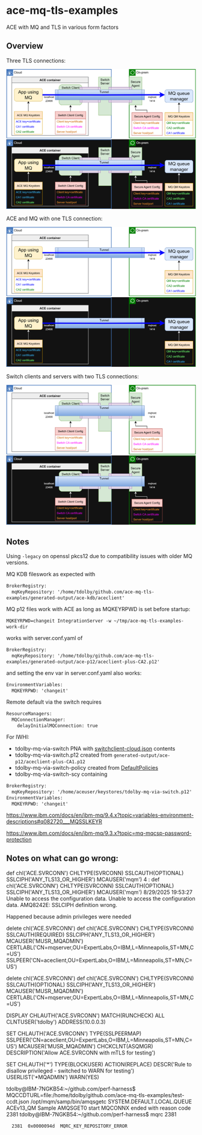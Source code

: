 # ace-mq-tls-examples
ACE with MQ and TLS in various form factors

## Overview

Three TLS connections:

![ace-mq-switch-tunnel-light](/pictures/ace-mq-switch-tunnel-light.png#gh-light-mode-only)![ace-mq-switch-tunnel-dark](/pictures/ace-mq-switch-tunnel-dark.png#gh-dark-mode-only)

ACE and MQ with one TLS connection:

![ace-mq-light](/pictures/ace-mq-light.png#gh-light-mode-only)![ace-mq-dark](/pictures/ace-mq-dark.png#gh-dark-mode-only)

Switch clients and servers with two TLS connections:

![switch-tunnel-light](/pictures/switch-tunnel-light.png#gh-light-mode-only)![switch-tunnel-dark](/pictures/switch-tunnel-dark.png#gh-dark-mode-only)


## Notes
Using `-legacy` on openssl pkcs12 due to compatibility issues with older MQ versions.

MQ KDB fileswork as expected with 
```
BrokerRegistry:
  mqKeyRepository: '/home/tdolby/github.com/ace-mq-tls-examples/generated-output/ace-kdb/aceclient'
```

MQ p12 files work with ACE as long as MQKEYRPWD is set before startup:
```
MQKEYRPWD=changeit IntegrationServer -w ~/tmp/ace-mq-tls-examples-work-dir
```
works with server.conf.yaml of 
```
BrokerRegistry:
  mqKeyRepository: '/home/tdolby/github.com/ace-mq-tls-examples/generated-output/ace-p12/aceclient-plus-CA2.p12'
```
and setting the env var in server.conf.yaml also works:
```
EnvironmentVariables:
  MQKEYRPWD: 'changeit'
```

Remote default via the switch requires
```
ResourceManagers:
  MQConnectionManager:
    delayInitialMQConnection: true
```

For IWHI:
 - tdolby-mq-via-switch PNA with [switchclient-cloud.json](/switchclient-cloud.json) contents
 - tdolby-mq-via-switch.p12 created from `generated-output/ace-p12/aceclient-plus-CA1.p12`
 - tdolby-mq-via-switch-policy created from [DefaultPolicies](/DefaultPolicies)
 - tdolby-mq-via-switch-scy containing
```
BrokerRegistry:
  mqKeyRepository: '/home/aceuser/keystores/tdolby-mq-via-switch.p12'
EnvironmentVariables:
  MQKEYRPWD: 'changeit'
```

https://www.ibm.com/docs/en/ibm-mq/9.4.x?topic=variables-environment-descriptions#q082720___MQSSLKEYR

https://www.ibm.com/docs/en/ibm-mq/9.3.x?topic=mq-mqcsp-password-protection


## Notes on what can go wrong:


def chl('ACE.SVRCONN') CHLTYPE(SVRCONN) SSLCAUTH(OPTIONAL) SSLCIPH('ANY_TLS13_OR_HIGHER') MCAUSER('mqm')
     4 : def chl('ACE.SVRCONN') CHLTYPE(SVRCONN) SSLCAUTH(OPTIONAL) SSLCIPH('ANY_TLS13_OR_HIGHER') MCAUSER('mqm')
8/29/2025 19:53:27 Unable to access the configuration data.
Unable to access the configuration data.
AMQ8242E: SSLCIPH definition wrong.

Happened because admin privileges were needed




delete chl('ACE.SVRCONN')
def chl('ACE.SVRCONN') CHLTYPE(SVRCONN) SSLCAUTH(REQUIRED) SSLCIPH('ANY_TLS13_OR_HIGHER') MCAUSER('MUSR_MQADMIN') CERTLABL('CN=mqserver,OU=ExpertLabs,O=IBM,L=Minneapolis,ST=MN,C=US') SSLPEER('CN=aceclient,OU=ExpertLabs,O=IBM,L=Minneapolis,ST=MN,C=US')

delete chl('ACE.SVRCONN')
def chl('ACE.SVRCONN') CHLTYPE(SVRCONN) SSLCAUTH(OPTIONAL) SSLCIPH('ANY_TLS13_OR_HIGHER') MCAUSER('MUSR_MQADMIN') CERTLABL('CN=mqserver,OU=ExpertLabs,O=IBM,L=Minneapolis,ST=MN,C=US') 



DISPLAY CHLAUTH('ACE.SVRCONN') MATCH(RUNCHECK) ALL CLNTUSER('tdolby') ADDRESS(10.0.0.3)

SET CHLAUTH('ACE.SVRCONN') TYPE(SSLPEERMAP) SSLPEER('CN=aceclient,OU=ExpertLabs,O=IBM,L=Minneapolis,ST=MN,C=US') MCAUSER('MUSR_MQADMIN') CHCKCLNT(ASQMGR) DESCRIPTION('Allow ACE.SVRCONN with mTLS for testing')

SET CHLAUTH('*') TYPE(BLOCKUSER) ACTION(REPLACE) DESCR('Rule to disallow privileged - switched to WARN for testing') USERLIST('*MQADMIN') WARN(YES)



tdolby@IBM-7NGKB54:~/github.com/perf-harness$ MQCCDTURL=file:/home/tdolby/github.com/ace-mq-tls-examples/test-ccdt.json /opt/mqm/samp/bin/amqsgetc SYSTEM.DEFAULT.LOCAL.QUEUE ACEv13_QM
Sample AMQSGET0 start
MQCONNX ended with reason code 2381
tdolby@IBM-7NGKB54:~/github.com/perf-harness$ mqrc 2381

      2381  0x0000094d  MQRC_KEY_REPOSITORY_ERROR




